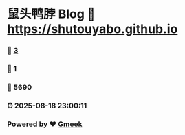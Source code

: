 # 鼠头鸭脖 Blog :link: https://shutouyabo.github.io 
### :page_facing_up: [3](https://shutouyabo.github.io/tag.html) 
### :speech_balloon: 1 
### :hibiscus: 5690 
### :alarm_clock: 2025-08-18 23:00:11 
### Powered by :heart: [Gmeek](https://github.com/Meekdai/Gmeek)
